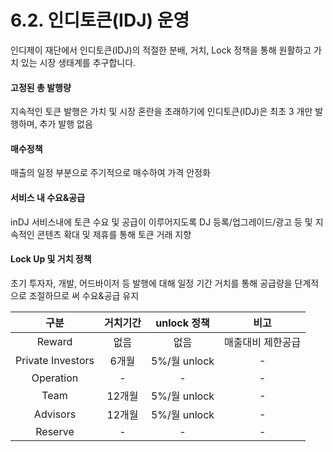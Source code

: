 # 6.2. 인디토큰(IDJ) 운영

인디제이 재단에서 인디토큰(IDJ)의 적절한 분배, 거치, Lock 정책을 통해 원활하고 가치 있는 시장 생태계를 추구합니다.

#### 고정된 총 발행량

지속적인 토큰 발행은 가치 및 시장 혼란을 초래하기에 인디토큰(IDJ)은 최초 3 개만 발행하며, 추가 발행 없음

#### 매수정책

매출의 일정 부분으로 주기적으로 매수하여 가격 안정화

#### 서비스 내 수요&공급

inDJ 서비스내에 토큰 수요 및 공급이 이루어지도록 DJ 등록/업그레이드/광고 등 및 지속적인 콘텐츠 확대 및 제휴를 통해 토큰 거래 지향

#### Lock Up 및 거치 정책

초기 투자자, 개발, 어드바이저 등 발행에 대해 일정 기간 거치를 통해 공급량을 단계적으로 조절하므로 써 수요&공급 유지

|         구분        |  거치기간 |  unlock 정책  |     비고    |
| :---------------: | :---: | :---------: | :-------: |
|       Reward      |   없음  |      없음     | 매출대비 제한공급 |
| Private Investors |  6개월  | 5%/월 unlock |     -     |
|     Operation     |   -   |      -      |     -     |
|        Team       | 12개월  | 5%/월 unlock |     -     |
|      Advisors     | 12개월  | 5%/월 unlock |     -     |
|      Reserve      |   -   |      -      |     -     |
